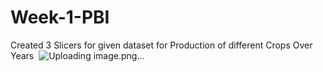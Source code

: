 # Week-1-PBI
Created 3 Slicers  for given dataset for Production of different Crops Over Years​ ​
![Uploading image.png…]()
